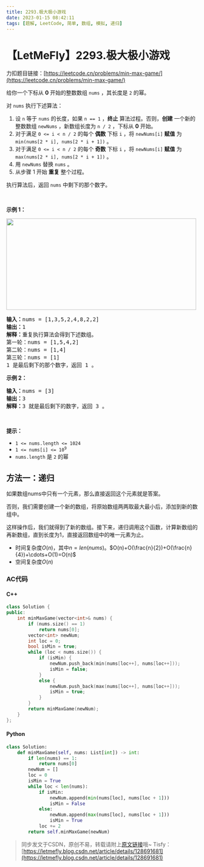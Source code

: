 ```yaml
---
title: 2293.极大极小游戏
date: 2023-01-15 08:42:11
tags: [题解, LeetCode, 简单, 数组, 模拟, 递归]
---
```


# 【LetMeFly】2293.极大极小游戏

力扣题目链接：[https://leetcode.cn/problems/min-max-game/](https://leetcode.cn/problems/min-max-game/)

<p>给你一个下标从 <strong>0</strong> 开始的整数数组 <code>nums</code> ，其长度是 <code>2</code> 的幂。</p>

<p>对 <code>nums</code> 执行下述算法：</p>

<ol>
	<li>设 <code>n</code> 等于 <code>nums</code> 的长度，如果 <code>n == 1</code> ，<strong>终止</strong> 算法过程。否则，<strong>创建</strong> 一个新的整数数组&nbsp;<code>newNums</code> ，新数组长度为 <code>n / 2</code> ，下标从 <strong>0</strong> 开始。</li>
	<li>对于满足&nbsp;<code>0 &lt;= i &lt; n / 2</code> 的每个 <strong>偶数</strong> 下标 <code>i</code> ，将 <code>newNums[i]</code> <strong>赋值</strong> 为 <code>min(nums[2 * i], nums[2 * i + 1])</code> 。</li>
	<li>对于满足&nbsp;<code>0 &lt;= i &lt; n / 2</code> 的每个 <strong>奇数</strong> 下标 <code>i</code> ，将 <code>newNums[i]</code> <strong>赋值</strong> 为 <code>max(nums[2 * i], nums[2 * i + 1])</code> 。</li>
	<li>用 <code>newNums</code> 替换 <code>nums</code> 。</li>
	<li>从步骤 1 开始 <strong>重复</strong> 整个过程。</li>
</ol>

<p>执行算法后，返回 <code>nums</code> 中剩下的那个数字。</p>

<p>&nbsp;</p>

<p><strong>示例 1：</strong></p>

<p><img alt="" src="https://assets.leetcode.com/uploads/2022/04/13/example1drawio-1.png" style="width: 500px; height: 240px;" /></p>

<pre>
<strong>输入：</strong>nums = [1,3,5,2,4,8,2,2]
<strong>输出：</strong>1
<strong>解释：</strong>重复执行算法会得到下述数组。
第一轮：nums = [1,5,4,2]
第二轮：nums = [1,4]
第三轮：nums = [1]
1 是最后剩下的那个数字，返回 1 。
</pre>

<p><strong>示例 2：</strong></p>

<pre>
<strong>输入：</strong>nums = [3]
<strong>输出：</strong>3
<strong>解释：</strong>3 就是最后剩下的数字，返回 3 。
</pre>

<p>&nbsp;</p>

<p><strong>提示：</strong></p>

<ul>
	<li><code>1 &lt;= nums.length &lt;= 1024</code></li>
	<li><code>1 &lt;= nums[i] &lt;= 10<sup>9</sup></code></li>
	<li><code>nums.length</code> 是 <code>2</code> 的幂</li>
</ul>


    
## 方法一：递归

如果数组nums中只有一个元素，那么直接返回这个元素就是答案。

否则，我们需要创建一个新的数组，将原始数组两两取最大最小后，添加到新的数组中。

这样操作后，我们就得到了新的数组。接下来，递归调用这个函数，计算新数组的再新数组，直到长度为1，直接返回数组中的唯一元素为止。

+ 时间复杂度$O(n)$，其中$n=len(nums)$。$O(n)+O(\frac{n}{2})+O(\frac{n}{4})+\cdots+O(1)=O(n)$
+ 空间复杂度$O(n)$

### AC代码

#### C++

```cpp
class Solution {
public:
    int minMaxGame(vector<int>& nums) {
        if (nums.size() == 1)
            return nums[0];
        vector<int> newNum;
        int loc = 0;
        bool isMin = true;
        while (loc < nums.size()) {
            if (isMin) {
                newNum.push_back(min(nums[loc++], nums[loc++]));
                isMin = false;
            }
            else {
                newNum.push_back(max(nums[loc++], nums[loc++]));
                isMin = true;
            }
        }
        return minMaxGame(newNum);
    }
};
```

#### Python

```python
class Solution:
    def minMaxGame(self, nums: List[int]) -> int:
        if len(nums) == 1:
            return nums[0]
        newNum = []
        loc = 0
        isMin = True
        while loc < len(nums):
            if isMin:
                newNum.append(min(nums[loc], nums[loc + 1]))
                isMin = False
            else:
                newNum.append(max(nums[loc], nums[loc + 1]))
                isMin = True
            loc += 2
        return self.minMaxGame(newNum)
```

> 同步发文于CSDN，原创不易，转载请附上[原文链接](https://blog.letmefly.xyz/2023/01/15/LeetCode%202293.%E6%9E%81%E5%A4%A7%E6%9E%81%E5%B0%8F%E6%B8%B8%E6%88%8F/)哦~
> Tisfy：[https://letmefly.blog.csdn.net/article/details/128691681](https://letmefly.blog.csdn.net/article/details/128691681)
